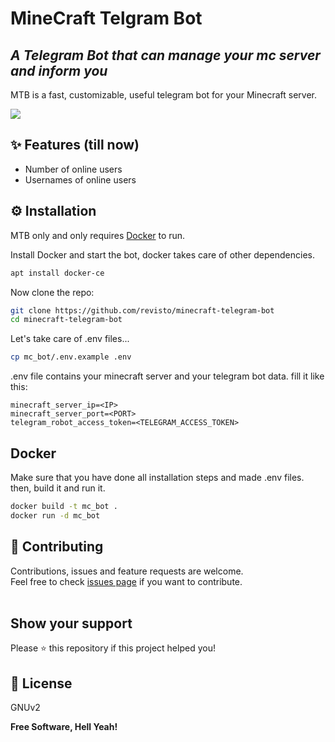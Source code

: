 # MineCraft Telgram Bot
## _A Telegram Bot that can manage your mc server and inform you_

MTB is a fast, customizable, useful telegram bot for your Minecraft server.

![](https://cdn.dribbble.com/users/1140536/screenshots/17790766/media/18d84ee30cbebf638fc9773196be4e84.gif)

## ✨ Features (till now)

- Number of online users
- Usernames of online users

## ⚙️ Installation

MTB only and only requires [Docker](https://www.docker.com/) to run.

Install Docker and start the bot, docker takes care of other dependencies.

```sh
apt install docker-ce
```

Now clone the repo:
```sh
git clone https://github.com/revisto/minecraft-telegram-bot
cd minecraft-telegram-bot
```

Let's take care of .env files...

```sh
cp mc_bot/.env.example .env
```
.env file contains your minecraft server and your telegram bot data. fill it like this:
```
minecraft_server_ip=<IP>
minecraft_server_port=<PORT>
telegram_robot_access_token=<TELEGRAM_ACCESS_TOKEN>
```

## Docker

Make sure that you have done all installation steps and made .env files.
then, build it and run it.
```sh
docker build -t mc_bot .
docker run -d mc_bot
```

## 🤝 Contributing

Contributions, issues and feature requests are welcome.<br />
Feel free to check [issues page](https://github.com/revisto/minecraft-telegram-bot/issues) if you want to contribute.<br /><br />


## Show your support

Please ⭐️ this repository if this project helped you!


## 📝 License

GNUv2

**Free Software, Hell Yeah!**
